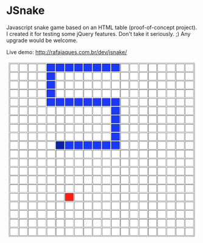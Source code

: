 JSnake
======

Javascript snake game based on an HTML table (proof-of-concept project).
I created it for testing some jQuery features.
Don't take it seriously. ;)
Any upgrade would be welcome.

Live demo: http://rafajaques.com.br/dev/jsnake/

<p align="center">
  <img src="https://raw.githubusercontent.com/rafajaques/JSnake/master/thumb.png" alt="ScreenShot"/>
</p>
